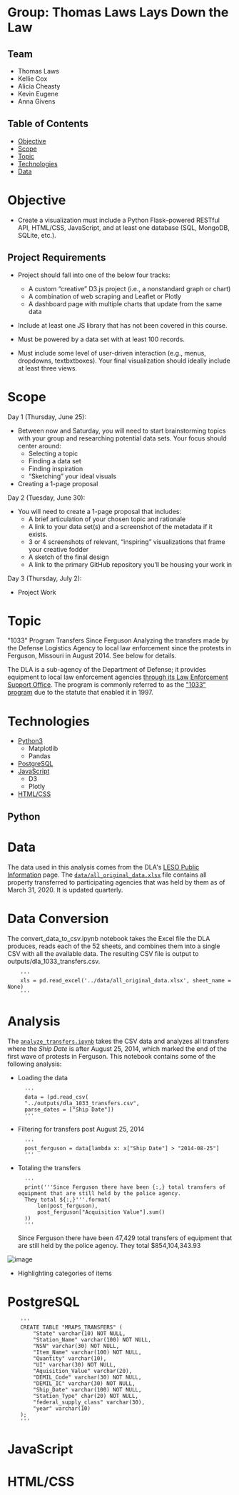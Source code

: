 # Group: Thomas Laws Lays Down the Law

## Team
* Thomas Laws
* Kellie Cox
* Alicia Cheasty
* Kevin Eugene
* Anna Givens

## Table of Contents
* [Objective](#Objective)
* [Scope](#Scope)
* [Topic](#Topic)
* [Technologies](#Technologies)
* [Data](#Data)


# Objective 
* Create a visualization must include a Python Flask–powered RESTful API, HTML/CSS, JavaScript, and at least one database (SQL, MongoDB, SQLite, etc.). 

## Project Requirements

* Project should fall into one of the below four tracks: 
    * A custom “creative” D3.js project (i.e., a nonstandard graph or chart)
    * A combination of web scraping and Leaflet or Plotly
    * A dashboard page with multiple charts that update from the same data

* Include at least one JS library that has not been covered in this course.
* Must be powered by a data set with at least 100 records.
* Must include some level of user-driven interaction (e.g., menus, dropdowns, textbxtboxes). Your final visualization should ideally include at least three views. 

 
# Scope
Day 1 (Thursday, June 25):
* Between now and Saturday, you will need to start brainstorming topics with your group and researching potential data sets. Your focus should center around:
	* Selecting a topic 	
	* Finding a data set	
	* Finding inspiration	
	* “Sketching” your ideal visuals
* Creating a 1-page proposal

Day 2 (Tuesday, June 30): 
* You will need to create a 1-page proposal that includes:
	* A brief articulation of your chosen topic and rationale
	* A link to your data set(s) and a screenshot of the metadata if it exists.	
	* 3 or 4 screenshots of relevant, “inspiring” visualizations that frame your creative fodder	
	* A sketch of the final design 	
	* A link to the primary GitHub repository you’ll be housing your work in

Day 3 (Thursday, July 2):
* Project Work



# Topic
"1033" Program Transfers Since Ferguson
Analyzing the transfers made by the Defense Logistics Agency to local law enforcement since the protests in Ferguson, Missouri in August 2014. See below for details.

The DLA is a sub-agency of the Department of Defense; it provides equipment to local law enforcement agencies [through its Law Enforcement Support Office](https://www.dla.mil/DispositionServices/Offers/Reutilization/LawEnforcement/PublicInformation/). The program is commonly referred to as the ["1033" program](https://www.dla.mil/DispositionServices/Offers/Reutilization/LawEnforcement/ProgramFAQs.aspx) due to the statute that enabled it in 1997.

# Technologies
* [Python3](#Python)
	* Matplotlib
	* Pandas
* [PostgreSQL](#PostgreSQL)
* [JavaScript](#JavaScript)
    * D3
    * Plotly
* [HTML/CSS](#HTML/CSS)


## Python 

# Data
The data used in this analysis comes from the DLA's [LESO Public Information](https://www.dla.mil/DispositionServices/Offers/Reutilization/LawEnforcement/PublicInformation/) page. The [`data/all_original_data.xlsx`](data/all_original_data.xlsx) file contains all property transferred to participating agencies that was held by them as of March 31, 2020. It is updated quarterly.

# Data Conversion
The convert_data_to_csv.ipynb notebook takes the Excel file the DLA produces, reads each of the 52 sheets, and combines them into a single CSV with all the available data. The resulting CSV file is output to outputs/dla_1033_transfers.csv.

        '''
        xls = pd.read_excel('../data/all_original_data.xlsx', sheet_name = None)
        '''

# Analysis
The [`analyze_transfers.ipynb`](notebooks/analyze_transfers.ipynb) takes the CSV data and analyzes all transfers where the *Ship Date* is after August 25, 2014, which marked the end of the first wave of protests in Ferguson. This notebook contains some of the following analysis:
* Loading the data

        '''
        data = (pd.read_csv(
        "../outputs/dla_1033_transfers.csv", 
        parse_dates = ["Ship Date"])
        '''

* Filtering for transfers post August 25, 2014

        '''
        post_ferguson = data[lambda x: x["Ship Date"] > "2014-08-25"]
        '''

* Totaling the transfers

        '''
        print('''Since Ferguson there have been {:,} total transfers of equipment that are still held by the police agency.
        They total ${:,}'''.format(
            len(post_ferguson),
            post_ferguson["Acquisition Value"].sum()
        ))
        '''
    Since Ferguson there have been 47,429 total transfers of equipment that are still held by the police agency.
    They total $854,104,343.93
    
![image]('outputs/charts_mpl/yearly_totals.png')

* Highlighting categories of items 

# PostgreSQL

        '''
        CREATE TABLE "MRAPS_TRANSFERS" (
            "State" varchar(10) NOT NULL,
            "Station_Name" varchar(100) NOT NULL,
            "NSN" varchar(30) NOT NULL,
            "Item_Name" varchar(100) NOT NULL,
            "Quantity" varchar(10),
            "UI" varchar(30) NOT NULL,
            "Aquisition_Value" varchar(20),
            "DEMIL_Code" varchar(30) NOT NULL,
            "DEMIL_IC" varchar(30) NOT NULL,
            "Ship_Date" varchar(100) NOT NULL,
            "Station_Type" char(20) NOT NULL,
            "federal_supply_class" varchar(30),
            "year" varchar(10)
        );
        '''
# JavaScript

# HTML/CSS
